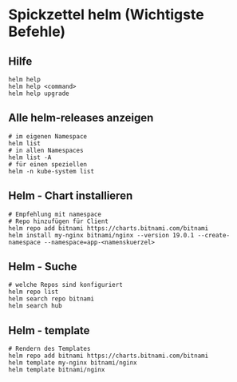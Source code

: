 # Spickzettel helm (Wichtigste Befehle) 

## Hilfe 

```
helm help
helm help <command>
helm help upgrade
```


## Alle helm-releases anzeigen 

```
# im eigenen Namespace 
helm list
# in allen Namespaces
helm list -A
# für einen speziellen
helm -n kube-system list 
```

## Helm - Chart installieren 

```
# Empfehlung mit namespace
# Repo hinzufügen für Client 
helm repo add bitnami https://charts.bitnami.com/bitnami
helm install my-nginx bitnami/nginx --version 19.0.1 --create-namespace --namespace=app-<namenskuerzel>
```

## Helm - Suche  

```
# welche Repos sind konfiguriert
helm repo list
helm search repo bitnami
helm search hub
```

## Helm - template 

```
# Rendern des Templates
helm repo add bitnami https://charts.bitnami.com/bitnami
helm template my-nginx bitnami/nginx
helm template bitnami/nginx
```  

